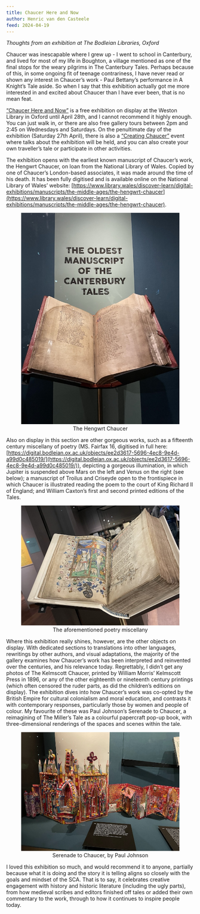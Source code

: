 ```yaml
---
title: Chaucer Here and Now
author: Henric van den Casteele
feed: 2024-04-19
---
```


_Thoughts from an exhibition at The Bodleian Libraries, Oxford_

Chaucer was inescapable where I grew up - I went to school in Canterbury, and lived for most of my life in Boughton, a village mentioned as one of the final stops for the weary pilgrims in The Canterbury Tales. Perhaps because of this, in some ongoing fit of teenage contrariness, I have never read or shown any interest in Chaucer’s work - Paul Bettany’s performance in A Knight’s Tale aside. So when I say that this exhibition actually got me more interested in and excited about Chaucer than I have ever been, that is no mean feat. 

[“Chaucer Here and Now”](https://visit.bodleian.ox.ac.uk/chaucer) is a free exhibition on display at the Weston Library in Oxford until April 28th, and I cannot recommend it highly enough. You can just walk in, or there are also free gallery tours between 2pm and 2:45 on Wednesdays and Saturdays. On the penultimate day of the exhibition (Saturday 27th April), there is also a [“Creating Chaucer”](https://visit.bodleian.ox.ac.uk/event/apr24/creating-chaucer) event where talks about the exhibition will be held, and you can also create your own traveller’s tale or participate in other activities. 

The exhibition opens with the earliest known manuscript of Chaucer’s work, the Hengwrt Chaucer, on loan from the National Library of Wales. Copied by one of Chaucer’s London-based associates, it was made around the time of his death. It has been fully digitised and is available online on the National Library of Wales’ website: [https://www.library.wales/discover-learn/digital-exhibitions/manuscripts/the-middle-ages/the-hengwrt-chaucer](https://www.library.wales/discover-learn/digital-exhibitions/manuscripts/the-middle-ages/the-hengwrt-chaucer). 

<div style="text-align: center;">
  <figure class="figure">
    <img src="/baelfyr/2024-04/exhibition/manuscript.jpeg" width="675"
      class="figure-img rounded"
      alt="The Hengwrt Chaucer, a large vellum book bound in red leather from c.1400, open to the Prologue. It is on display in front of text which reads “the oldest manuscript of the Canterbury Tales”">
    <figcaption class="figure-caption text-center">The Hengwrt Chaucer</figcaption>
  </figure>
</div>

Also on display in this section are other gorgeous works, such as a fifteenth century miscellany of poetry (MS. Fairfax 16, digitised in full here: [https://digital.bodleian.ox.ac.uk/objects/ee2d3617-5696-4ec8-9e4d-a99d0c485019/](https://digital.bodleian.ox.ac.uk/objects/ee2d3617-5696-4ec8-9e4d-a99d0c485019/)), depicting a gorgeous illumination, in which Jupiter is suspended above Mars on the left and Venus on the right (see below); a manuscript of Troilus and Criseyde open to the frontispiece in which Chaucer is illustrated reading the poem to the court of King Richard II of England; and William Caxton’s first and second printed editions of the Tales. 

<div style="text-align: center;">
  <figure class="figure">
    <img src="/baelfyr/2024-04/exhibition/miscellany.jpeg" width="800"
      class="figure-img rounded"
      alt="the aforementioned poetry miscellany open to fol. 14v and 15r, “The Complaint of Mars”">
    <figcaption class="figure-caption text-center">The aforementioned poetry miscellany</figcaption>
  </figure>
</div>


Where this exhibition really shines, however, are the other objects on display. With dedicated sections to translations into other languages, rewritings by other authors, and visual adaptations, the majority of the gallery examines how Chaucer’s work has been interpreted and reinvented over the centuries, and his relevance today. Regrettably, I didn’t get any photos of The Kelmscott Chaucer, printed by William Morris’ Kelmscott Press in 1896, or any of the other eighteenth or nineteenth century printings (which often censored the ruder parts, as did the children’s editions on display). The exhibition dives into how Chaucer’s work was co-opted by the British Empire for cultural colonialism and moral education, and contrasts it with contemporary responses, particularly those by women and people of colour. My favourite of these was Paul Johnson’s Serenade to Chaucer, a reimagining of The Miller’s Tale as a colourful papercraft pop-up book, with three-dimensional renderings of the spaces and scenes within the tale. 


<div style="text-align: center;">
  <figure class="figure">
    <img src="/baelfyr/2024-04/exhibition/popup.jpeg" width="800"
      class="figure-img rounded"
      alt="a colourful pop-up book, Serenade to Chaucer, by Paul Johnson. The book features a three-dimensional cover depicting the exterior of Oxford’s Divinity School, and the pages tell the Miller’s Tale alongside envelopes you can unfold and pop-up scenes showing events from the story">
    <figcaption class="figure-caption text-center">Serenade to Chaucer, by Paul Johnson</figcaption>
  </figure>
</div>

I loved this exhibition so much, and would recommend it to anyone, partially because what it is doing and the story it is telling aligns so closely with the goals and mindset of the SCA. That is to say, it celebrates creative engagement with history and historic literature (including the ugly parts), from how medieval scribes and editors finished off tales or added their own commentary to the work, through to how it continues to inspire people today.  
